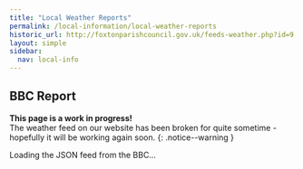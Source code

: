 ```yaml
---
title: "Local Weather Reports"
permalink: /local-information/local-weather-reports
historic_url: http://foxtonparishcouncil.gov.uk/feeds-weather.php?id=9
layout: simple
sidebar:
  nav: local-info
---
```

<style>
.archive {
padding: 0 !important;
}

</style>


## BBC Report

**This page is a work in progress!** <br> The weather feed on our website has been broken for quite sometime - hopefully it will be working again soon.
{: .notice--warning }

<div class="bbc-weather">Loading the JSON feed from the BBC… </div>


<script defer async="false">

var bbcWeather = function($) {
        // m.highways.gov.uk
        
        var url =  'https://weather-broker-cdn.api.bbci.co.uk/en/forecast/aggregated/2649116';
        var display = $('.bbc-weather');
        $.ajax({
            url: url,
            type: 'GET',
            dataType: "json"
          })
          .done(function(feed) {
          
          display.html('<p>Loaded the JSON feed from the BBC…</p>');
          display.append(feed.forecasts[0].summary.report.enhancedWeatherDescription);
          display.append('<br>');
          display.append(feed.forecasts[0].summary.report.windDescription);
          
          console.log(feed.forecasts[0].detailed.reports[0])
          
          })
          .fail(function(){
            display.hide();
          });
          
};

Namespace.Deferred.execute(bbcWeather);


</script>

<!-- https://www.metoffice.gov.uk/weather/forecast/u1202y5ms#?nearestTo=Foxton&date=2019-06-18 -->